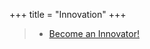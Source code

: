 +++ title = "Innovation" +++

>- [Become an Innovator!](https://hungry-bhaskara-720cf0.netlify.com/post/become-an-innovator/)